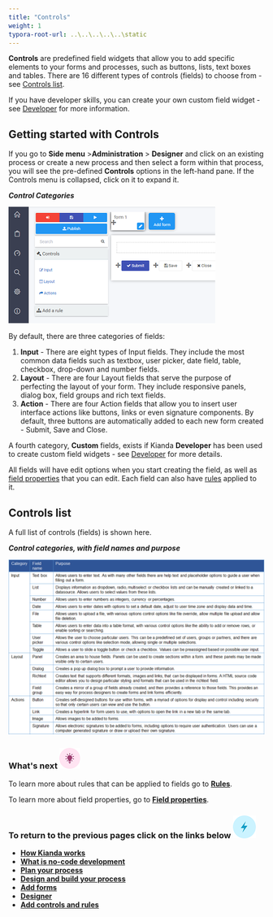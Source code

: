 ```yaml
---
title: "Controls"
weight: 1
typora-root-url: ..\..\..\..\..\static
---
```


**Controls** are predefined field widgets that allow you to add specific elements to your forms and processes, such as buttons, lists, text boxes and tables. There are 16 different types of controls (fields) to choose from - see [Controls list](#controls-list).

If you have developer skills, you can create your own custom field widget - see [Developer](/docs/getting-started/welcome//low-code/#how-to-get-started-with-developer) for more information.



## Getting started with Controls ##

If you go to **Side menu** >**Administration** > **Designer** and click on an existing process or create a new process and then select a form within that process, you will see the pre-defined **Controls** options in the left-hand pane. If the Controls menu is collapsed, click on it to expand it.

***Control Categories***

![Controls](/images/controls.png)

By default, there are three categories of fields:

1. **Input** - There are eight types of Input fields. They include the most common data fields such as textbox, user picker, date field, table, checkbox, drop-down and number fields.
2. **Layout** - There are four Layout fields that serve the purpose of perfecting the layout of your form. They include responsive panels, dialog box, field groups and rich text fields.
3. **Action** - There are four Action fields that allow you to insert user interface actions like buttons, links or even signature components. By default, three buttons are automatically added to each new form created - Submit, Save and Close.

A fourth category, **Custom** fields, exists if Kianda **Developer** has been used to create custom field widgets - see [Developer](/docs/getting-started/welcome/low-code/#how-to-get-started-with-developer) for more details.

All fields will have edit options when you start creating the field, as well as [field properties](/docs/getting-started/create-first-process/design-and-build/add-controls-and-rules/properties/#field-properties) that you can edit. Each field can also have [rules](/docs/getting-started/create-first-process/plan-your-process/rules/) applied to it.



## Controls list ##

A full list of controls (fields) is shown here.

***Control categories, with field names and purpose***

![Form controls](/images/controlslist.gif)



### What's next  ![Idea icon](/images/18.png) ###

To learn more about rules that can be applied to fields go to [**Rules**](/docs/getting-started/create-first-process/plan-your-process/rules/). 

To learn more about field properties, go to [**Field properties**](/docs/getting-started/create-first-process/design-and-build/add-controls-and-rules/properties/).




### **To return to the previous pages click on the links below**  ![Idea icon](/images/10.png) 

- [**How Kianda works**](/docs/getting-started/welcome/how-kianda-works)
- [**What is no-code development**](/docs/getting-started/welcome/no-code)
- [**Plan your process**](/docs/getting-started/create-first-process/plan-your-process/) 
- [**Design and build your process**](/docs/getting-started/create-first-process/design-and-build/) 
- [**Add forms**](/docs/getting-started/create-first-process/design-and-build/add-forms/)
- [**Designer**](/docs/getting-started/create-first-process/design-and-build/add-forms/designer/)
- **[Add controls and rules](/docs/getting-started/create-first-process/design-and-build/add-controls-and-rules/)**
